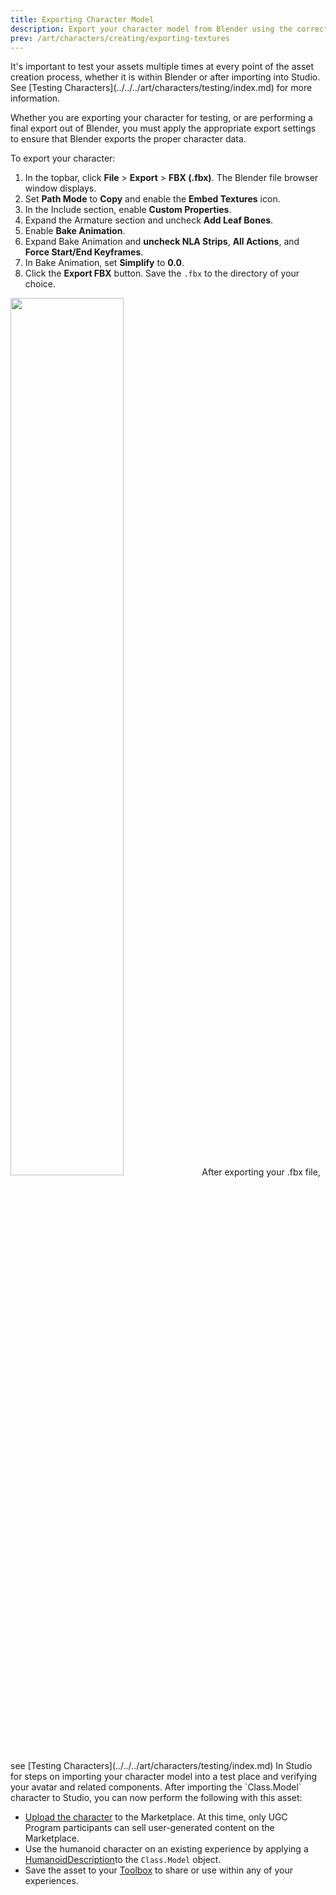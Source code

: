 ```yaml
---
title: Exporting Character Model
description: Export your character model from Blender using the correct settings and processes.
prev: /art/characters/creating/exporting-textures
---
```


<Alert severity = 'warning'>
It's important to test your assets multiple times at every point of the asset creation process, whether it is within Blender or after importing into Studio. See [Testing Characters](../../../art/characters/testing/index.md) for more information.
</Alert>

Whether you are exporting your character for testing, or are performing a final export out of Blender, you must apply the appropriate export settings to ensure that Blender exports the proper character data.

To export your character:

1. In the topbar, click **File** > **Export** > **FBX (.fbx)**. The Blender file browser window displays.
2. Set **Path Mode** to **Copy** and enable the **Embed Textures** icon.
3. In the Include section, enable **Custom Properties**.
4. Expand the Armature section and uncheck **Add Leaf Bones**.
5. Enable **Bake Animation**.
6. Expand Bake Animation and **uncheck NLA Strips**, **All Actions**, and **Force Start/End Keyframes**.
7. In Bake Animation, set **Simplify** to **0.0**.
8. Click the **Export FBX** button. Save the `.fbx` to the directory of your choice.

<img src="../../../assets/art/avatar/basic-creation/Export-Settings.png" width = "60%" />

<Alert severity = 'warning'>
After exporting your .fbx file, see [Testing Characters](../../../art/characters/testing/index.md) In Studio for steps on importing your character model into a test place and verifying your avatar and related components.
</Alert>

<Alert severity = 'success'>
After importing the `Class.Model` character to Studio, you can now perform the following with this asset:

- [Upload the character](../../../art/accessories/creating-rigid/publishing.md) to the Marketplace. At this time, only UGC Program participants can sell user-generated content on the Marketplace.
- Use the humanoid character on an existing experience by applying a [HumanoidDescription](../../../characters/appearance.md#humanoiddescription)to the `Class.Model` object.
- Save the asset to your [Toolbox](../../../projects/assets/toolbox.md) to share or use within any of your experiences.

</Alert>

